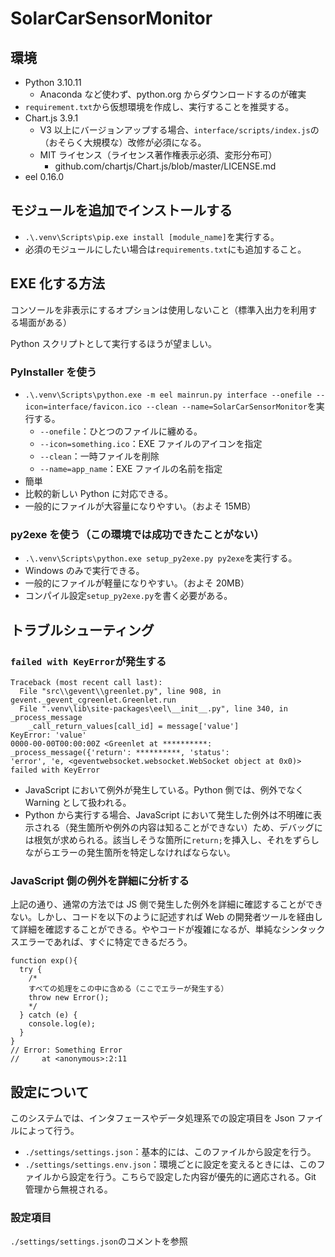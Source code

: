 # SolarCarSensorMonitor

## 環境

- Python 3.10.11
  - Anaconda など使わず、python.org からダウンロードするのが確実
- `requirement.txt`から仮想環境を作成し、実行することを推奨する。
- Chart.js 3.9.1
  - V3 以上にバージョンアップする場合、`interface/scripts/index.js`の（おそらく大規模な）改修が必須になる。
  - MIT ライセンス（ライセンス著作権表示必須、変形分布可）
    - github.com/chartjs/Chart.js/blob/master/LICENSE.md
- eel 0.16.0

## モジュールを追加でインストールする

- `.\.venv\Scripts\pip.exe install [module_name]`を実行する。
- 必須のモジュールにしたい場合は`requirements.txt`にも追加すること。

## EXE 化する方法

コンソールを非表示にするオプションは使用しないこと（標準入出力を利用する場面がある）

Python スクリプトとして実行するほうが望ましい。

### PyInstaller を使う

- `.\.venv\Scripts\python.exe -m eel mainrun.py interface --onefile --icon=interface/favicon.ico --clean --name=SolarCarSensorMonitor`を実行する。
  - `--onefile`：ひとつのファイルに纏める。
  - `--icon=something.ico`：EXE ファイルのアイコンを指定
  - `--clean`：一時ファイルを削除
  - `--name=app_name`：EXE ファイルの名前を指定
- 簡単
- 比較的新しい Python に対応できる。
- 一般的にファイルが大容量になりやすい。（およそ 15MB）

### py2exe を使う（この環境では成功できたことがない）

- `.\.venv\Scripts\python.exe setup_py2exe.py py2exe`を実行する。
- Windows のみで実行できる。
- 一般的にファイルが軽量になりやすい。（およそ 20MB）
- コンパイル設定`setup_py2exe.py`を書く必要がある。

## トラブルシューティング

### `failed with KeyError`が発生する

```error:console
Traceback (most recent call last):
  File "src\\gevent\\greenlet.py", line 908, in gevent._gevent_cgreenlet.Greenlet.run
  File ".venv\lib\site-packages\eel\__init__.py", line 340, in _process_message
    _call_return_values[call_id] = message['value']
KeyError: 'value'
0000-00-00T00:00:00Z <Greenlet at **********: _process_message({'return': **********, 'status':
'error', 'e, <geventwebsocket.websocket.WebSocket object at 0x0)> failed with KeyError
```

- JavaScript において例外が発生している。Python 側では、例外でなく Warning として扱われる。
- Python から実行する場合、JavaScript において発生した例外は不明確に表示される（発生箇所や例外の内容は知ることができない）ため、デバッグには根気が求められる。該当しそうな箇所に`return;`を挿入し、それをずらしながらエラーの発生箇所を特定しなければならない。

### JavaScript 側の例外を詳細に分析する

上記の通り、通常の方法では JS 側で発生した例外を詳細に確認することができない。しかし、コードを以下のように記述すれば Web の開発者ツールを経由して詳細を確認することができる。ややコードが複雑になるが、単純なシンタックスエラーであれば、すぐに特定できるだろう。

```js:example
function exp(){
  try {
    /*
    すべての処理をこの中に含める（ここでエラーが発生する）
    throw new Error();
    */
  } catch (e) {
    console.log(e);
  }
}
// Error: Something Error
//     at <anonymous>:2:11
```

## 設定について

このシステムでは、インタフェースやデータ処理系での設定項目を Json ファイルによって行う。

- `./settings/settings.json`：基本的には、このファイルから設定を行う。
- `./settings/settings.env.json`：環境ごとに設定を変えるときには、このファイルから設定を行う。こちらで設定した内容が優先的に適応される。Git 管理から無視される。

### 設定項目

`./settings/settings.json`のコメントを参照
